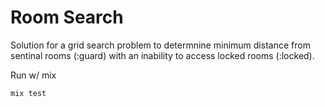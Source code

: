 # Room Search

Solution for a grid search problem to determnine minimum distance from sentinal rooms (:guard) with an inability to access locked rooms (:locked).

Run w/ mix

```
mix test
```


